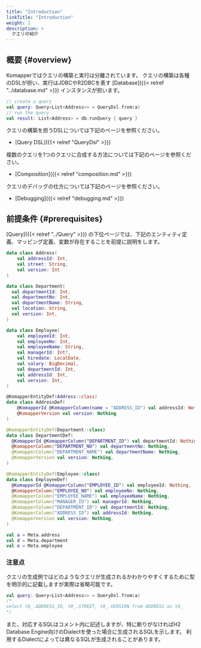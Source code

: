 ```yaml
---
title: "Introduction"
linkTitle: "Introduction"
weight: 1
description: >
  クエリの紹介
---
```


## 概要 {#overview}

Komapperではクエリの構築と実行は分離されています。
クエリの構築は各種のDSLが担い、実行はJDBCやR2DBCを表す [Database]({{< relref "../database.md" >}}) インスタンスが担います。

```kotlin
// create a query
val query: Query<List<Address>> = QueryDsl.from(a)
// run the query
val result: List<Address> = db.runQuery { query }
```

クエリの構築を担うDSLについては下記のページを参照ください。

- [Query DSL]({{< relref "QueryDsl" >}})

複数のクエリを1つのクエリに合成する方法については下記のページを参照ください。

- [Composition]({{< relref "composition.md" >}})

クエリのデバッグの仕方については下記のページを参照ください。

- [Debugging]({{< relref "debugging.md" >}})

## 前提条件 {#prerequisites}

[Query]({{< relref "../Query" >}}) の下位ページでは、下記のエンティティ定義、マッピング定義、変数が存在することを前提に説明をします。

```kotlin
data class Address(
    val addressId: Int,
    val street: String,
    val version: Int
)

data class Department(
  val departmentId: Int,
  val departmentNo: Int,
  val departmentName: String,
  val location: String,
  val version: Int,
)

data class Employee(
    val employeeId: Int,
    val employeeNo: Int,
    val employeeName: String,
    val managerId: Int?,
    val hiredate: LocalDate,
    val salary: BigDecimal,
    val departmentId: Int,
    val addressId: Int,
    val version: Int,
)

@KomapperEntityDef(Address::class)
data class AddressDef(
    @KomapperId @KomapperColumn(name = "ADDRESS_ID") val addressId: Nothing,
    @KomapperVersion val version: Nothing
)

@KomapperEntityDef(Department::class)
data class DepartmentDef(
  @KomapperId @KomapperColumn("DEPARTMENT_ID") val departmentId: Nothing,
  @KomapperColumn("DEPARTMENT_NO") val departmentNo: Nothing,
  @KomapperColumn("DEPARTMENT_NAME") val departmentName: Nothing,
  @KomapperVersion val version: Nothing,
)

@KomapperEntityDef(Employee::class)
data class EmployeeDef(
  @KomapperId @KomapperColumn("EMPLOYEE_ID") val employeeId: Nothing,
  @KomapperColumn("EMPLOYEE_NO") val employeeNo: Nothing,
  @KomapperColumn("EMPLOYEE_NAME") val employeeName: Nothing,
  @KomapperColumn("MANAGER_ID") val managerId: Nothing,
  @KomapperColumn("DEPARTMENT_ID") val departmentId: Nothing,
  @KomapperColumn("ADDRESS_ID") val addressId: Nothing,
  @KomapperVersion val version: Nothing,
)

val a = Meta.address
val d = Meta.department
val e = Meta.employee
```

### 注意点

クエリの生成例ではどのようなクエリが生成されるかわかりやすくするために型を明示的に記載しますが実際は省略可能です。

```kotlin
val query: Query<List<Address>> = QueryDsl.from(a)
/*
select t0_.ADDRESS_ID, t0_.STREET, t0_.VERSION from ADDRESS as t0_
*/
```

また、対応するSQLはコメント内に記述しますが、特に断りがなければH2 Database Engine向けのDialectを使った場合に生成されるSQLを示します。
利用するDialectによっては異なるSQLが生成されることがあります。
